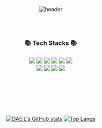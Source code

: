 <div align=center>

![header](https://capsule-render.vercel.app/api?height=350&type=waving&&color=CBCCFF&descAlignY=55&text=Hi%20There&desc=Welcome%20to%20my%20GitHub%20Profile!&fontColor=ffffff&fontAlignY=40)

</div>

<br>
<br>


<div align=center>
<h3>📚 Tech Stacks 📚<h3>
  <img src="https://img.shields.io/badge/java-007396?style=for-the-badge&logo=java&logoColor=white"> 
  <img src="https://img.shields.io/badge/spring-6DB33F?style=for-the-badge&logo=spring&logoColor=white"> 
  <img src="https://img.shields.io/badge/spring boot-6DB33F?style=for-the-badge&logo=springboot&logoColor=white">
  <img src="https://img.shields.io/badge/thymeleaf-005F0F?style=for-the-badge&logo=thymeleaf&logoColor=white">
  <img src="https://img.shields.io/badge/javascript-F7DF1E?style=for-the-badge&logo=javascript&logoColor=black"> 
  <img src="https://img.shields.io/badge/jquery-0769AD?style=for-the-badge&logo=jquery&logoColor=white">
  <br>
  <img src="https://img.shields.io/badge/oracle-F80000?style=for-the-badge&logo=oracle&logoColor=white"> 
  <img src="https://img.shields.io/badge/mysql-4479A1?style=for-the-badge&logo=mysql&logoColor=white"> 
  <img src="https://img.shields.io/badge/github-181717?style=for-the-badge&logo=github&logoColor=white">
  <img src="https://img.shields.io/badge/git-F05032?style=for-the-badge&logo=git&logoColor=white">
  
  <br>
</div>

<br>
<br>
<br>
<br>
<br>


<div align=center>

[![DAEIL's GitHub stats](https://github-readme-stats.vercel.app/api?username=arcana12&theme=city_lights)](https://github.com/Arcana12/github-readme-stats)
[![Top Langs](https://github-readme-stats.vercel.app/api/top-langs/?username=arcana12&layout=compact&theme=city_lights)](https://github.com/anuraghazra/github-readme-stats)

</div>


<!--
**Arcana12/Arcana12** is a ✨ _special_ ✨ repository because its `README.md` (this file) appears on your GitHub profile.

Here are some ideas to get you started:

- 🔭 I’m currently working on ...
- 🌱 I’m currently learning ...
- 👯 I’m looking to collaborate on ...
- 🤔 I’m looking for help with ...
- 💬 Ask me about ...
- 📫 How to reach me: ...
- 😄 Pronouns: ...
- ⚡ Fun fact: ...
-->
